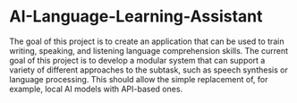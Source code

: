# AI-Language-Learning-Assistant

The goal of this project is to create an application that can be used to train writing, speaking, and listening language comprehension skills.
The current goal of this project is to develop a modular system that can support a variety of different approaches to the subtask, such as speech synthesis or language processing. This should allow the simple replacement of, for example, local AI models with API-based ones. 

